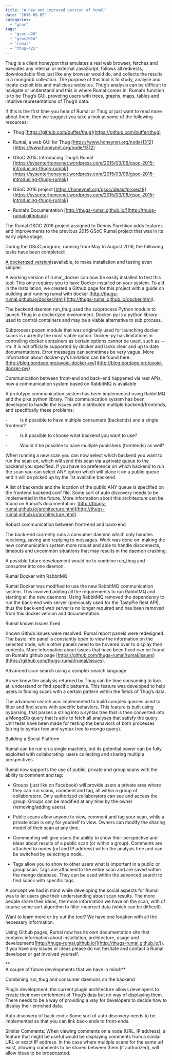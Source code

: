 ```yaml
---
title: "A new and improved version of Rumal"
date: "2016-09-05"
categories: 
  - "gsoc"
tags: 
  - "gsoc-d20"
  - "gsoc2016"
  - "rumal"
  - "thug-d25"
---
```


Thug is a client honeypot that emulates a real web browser, fetches and executes any internal or external JavaScript, follows all redirects, downloadable files just like any browser would do, and collects the results in a mongodb collection. The purpose of this tool is to study, analyse and locate exploit kits and malicious websites. Thug’s analysis can be difficult to navigate or understand and this is where Rumal comes in. Rumal’s function is to be Thug’s GUI, providing users with trees, graphs, maps, tables and intuitive representations of Thug’s data.

If this is the first time you hear of Rumal or Thug or just want to read more about them, then we suggest you take a look at some of the following resources:

- Thug [https://github.com/buffer/thug](https://github.com/buffer/thug)
    

- Rumal, a web GUI for Thug [https://www.honeynet.org/node/1312](https://www.honeynet.org/node/1312)
    
- GSoC 2015: Introducing Thug’s Rumal [https://sysenterhoneynet.wordpress.com/2015/03/06/gsoc-2015-introducing-thugs-rumal/](https://sysenterhoneynet.wordpress.com/2015/03/06/gsoc-2015-introducing-thugs-rumal/)
    
- GSoC 2016 project [https://honeynet.org/gsoc/ideas#project8](https://sysenterhoneynet.wordpress.com/2015/03/06/gsoc-2015-introducing-thugs-rumal/)
    
- Rumal’s Documentation [http://thugs-rumal.github.io/](http://thugs-rumal.github.io/)
    

The Rumal GSOC 2016 project assigned to Dennis Parchkov adds features and improvements to the previous 2015 GSoC Rumal project that was in its early alpha stage.

During the GSoC program, running from May to August 2016, the following tasks have been completed:

[A dockerized version](https://github.com/thugs-rumal/rumal_docker)[i](https://github.com/thugs-rumal/rumal_docker)savailable[,](https://github.com/thugs-rumal/rumal_docker) to make installation and testing even simpler.

A working version of rumal\_docker can now be easily installed to test this tool. This only requires you to have Docker installed on your system. To aid in the installation, we created a Github page for this project with a guide on building and running rumal with docker [http://thugs-rumal.github.io/docker.html](http://thugs-rumal.github.io/docker.html).

The backend daemon run\_thug used the subprocess Python module to launch Thug in a dockerized environment. Docker-py is a python library used to control containers and may be a viable alternative to sub process.

Subprocess popen module that was originally used for launching docker scans is currently the most viable option. Docker-py has limitations in controlling docker containers as certain options cannot be used, such as --rm. It is not officially supported by docker and lacks clear and up to date documentations. Error messages can sometimes be very vague. More information about docker-py’s limitation can be found here:[http://blog.bordage.pro/avoid-docker-py/](http://blog.bordage.pro/avoid-docker-py/)

Communication between front-end and back-end happened via rest APIs, now a communication system based on RabbitMQ is available

A prototype communication system has been implemented using RabbitMQ and the pika python library. This communication system has been developed to handle the issues with distributed multiple backend/frontends, and specifically these problems:

\-          Is it possible to have multiple consumers (backends) and a single frontend?

\-          Is it possible to choose what backend you want to use?

\-          Would it be possible to have multiple publishers (frontends) as well?

 When running a new scan you can now select which backend you want to run the scan on, which will send this scan via a private queue to the backend you specified. If you have no preference on which backend to run the scan you can select ANY option which will place it on a public queue and it will be picked up by the 1st available backend.

A list of backends and the location of the public ANY queue is specified on the frontend backend.conf file. Some sort of auto discovery needs to be implemented in the future. More information about this architecture can be found on Rumal’s documentation: [http://thugs-rumal.github.io/architecture.html](http://thugs-rumal.github.io/architecture.html)

Robust communication between front-end and back-end

The back-end currently runs a consumer daemon which only handles receiving, saving and replying to messages. Work was done on  making the new communication system more robust and able to handle disconnects, timeouts and uncommon situations that may results in the daemon crashing.

A possible future development would be to combine run\_thug and consumer into one daemon.

Rumal Docker with RabbitMQ

Rumal Docker was modified to use the new RabbitMQ communication system. This involved adding all the requirements to run RabbitMQ and starting all the new daemons. Using RabbitMQ removed the dependency to run the back-end web server (previously used for the TastyPie Rest API), thus the back-end web server is no longer required and has been removed from this docker version and documentation.

Rumal known issues fixed

Known Github issues were resolved. Rumal report panels were redesigned. The basic info panel is constantly open to view the information on the selected node, while other panels need to be hovered over to display their contents. More information about issues that have been fixed can be found on Rumal’s github page [https://github.com/thugs-rumal/rumal/issues](https://github.com/thugs-rumal/rumal/issues).

Advanced scan search using a complex search language

 As we know the analysis returned by Thug can be time consuming to look at, understand or find specific patterns. This feature was developed to help users in finding scans with a certain pattern within the fields of Thug’s data.

The advanced search was implemented to build complex queries used to filter and find scans with specific behaviors. This feature is built using pyparsing, that parses a string into a syntax tree that is then converted into a MongoDb query that is able to fetch all analyses that satisfy the query. Unit tests have been made for testing the behaviors of both processes (string to syntax tree and syntax tree to mongo query).  
  

Building a Social Platform

 Rumal can be run on a single machine, but its potential power can be fully exploited with collaborating  users collecting and sharing multiple perspectives.

Rumal now supports the use of public, private and group scans with the ability to comment and tag:

- Groups (just like on Facebook) will provide users a private area where they can run scans, comment and tag, all within a group of collaborators. Only authorized collaborators can see and access the group. Groups can be modified at any time by the owner (removing/adding users).
    
- Public scans allow anyone to view, comment and tag your scan, while a private scan is only for yourself to view. Owners can modify the sharing model of their scan at any time.
    
- Commenting will give users the ability to show their perspective and ideas about results of a public scan (or within a group). Comments are attached to nodes (url and IP address) within the analysis tree and can be switched by selecting a node.
    

- Tags allow you to show to other users what is important in a public or group scan. Tags are attached to the entire scan and are saved within the mongo database. They can be used within the advanced search to find scans with specific tags. 
    

 A concept we had in mind while developing the social aspects for Rumal was to let users give their understanding about scan results. The more people share their ideas, the more information we have on the scan, with of course some sort algorithm to filter incorrect data (which can be difficult).

Want to learn more or try out the tool? We have one location with all the necessary information.

Using Github pages, Rumal now has its own documentation site that contains information about installation, architecture, usage and development([http://thugs-rumal.github.io/](http://thugs-rumal.github.io/)). If you have any issues or ideas please do not hesitate and contact a Rumal developer or get involved yourself. 

**  
A couple of future developments that we have in mind:**

Combining run\_thug and consumer daemons on the backend

Plugin development: the current plugin architecture allows developers to create their own enrichment of Thug’s data but no way of displaying them. There needs to be a way of providing a way for developers to decide how to display their enriched data.

Auto discovery of back-ends: Some sort of auto discovery needs to be implemented so that you can link back-ends to front-ends.

Similar Comments: When viewing comments on a node (URL, IP address), a feature that might be useful would be displaying comments from a similar URL or exact IP address. In the case where multiple scans for the same url exist, allowing comments to be shared between them (if authorized), will allow ideas to be broadcasted.
